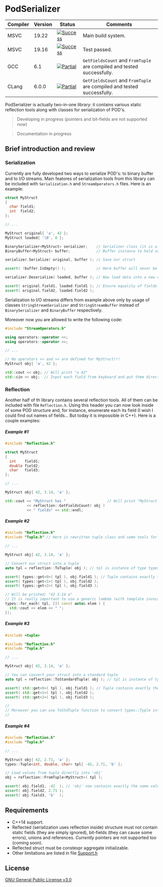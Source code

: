 # PodSerializer

| Compiler | Version | Status             | Comments                                                               |
|----------|---------|--------------------|------------------------------------------------------------------------|
| MSVC     | 19.22   | [![Success][]]()   | Main build system.                                                     |
| MSVC     | 19.16   | [![Success][]]()   | Test passed.                                                           |
| GCC      | 6.1     | [![Partial][]]()   | `GetFieldsCount` and `FromTuple` are compiled and tested successfully. |
| CLang    | 6.0.0   | [![Partial][]]()   | `GetFieldsCount` and `FromTuple` are compiled and tested successfully. |

[Success]:   https://img.shields.io/badge/Build%20Status-pass-success
[Partial]:   https://img.shields.io/badge/Build%20Status-partially%20passed-important
[Failed]:    https://img.shields.io/badge/Build%20Status-fail-critical
[NotTested]: https://img.shields.io/badge/Build%20Status-not%20built%20yet-inactive

PodSerializer is actually two-in-one library: it contains various static reflection tools along with classes for serialization of POD's.

> Developing in progress (pointers and bit-fields are not supported now)

> Documentation in progress

## Brief introduction and review
### Serialization

Currently are fully developed two ways to serialize POD's: to binary buffer and to I/O streams. Main featores of serialization tools from this library can be included with `Serialization.h` and `StreamOperators.h` files. Here is an example:
```cpp
struct MyStruct
{
  char field1;
  int  field2;
};

// ...

MyStruct original{ 'a', 42 };
MyStruct loaded{ '\0', 0 };

BinarySerializer<MyStruct> serializer;    // Serializer class (it is a specialization of generic template)
BinaryBuffer<MyStruct> buffer;            // Buffer instance to hold serialized value

serializer.Serialize( original, buffer ); // Save our struct

assert( !buffer.IsEmpty() );              // Here buffer will never be empty

serializer.Deserialize( loaded, buffer ); // Now load data into a new variable

assert( original.field1, loaded.field1 ); // Ensure equality of fields of loaded and original structs
assert( original.field2, loaded.field2 );
```

Serialization to I/O streams differs from example above only by usage of classes `StringStreamSerializer` and `StringStreamBuffer` instead of `BinarySerializer` and `BinaryBuffer` respectively.

Moreover now you are allowed to write the following code:

```cpp
#include "StreamOperators.h"

using operators::operator <<;
using operators::operator >>;

// ...

// No operators << and >> are defined for MyStruct!!!
MyStruct obj{ 'a', 42 };

std::cout << obj; // Will print "a 42"
std::cin >> obj;  // Input each field from keyboard and put them directly into 'obj'
```

### Reflection

Another half of th library contains several reflection tools. All of them can be included with file `Reflection.h`. Using this header you can now look inside of some POD structure and, for instance, enumerate each its field (I wish I could find out names of fields... But today it is impossible in C++). Here is a couple examples:

##### Example #1
```cpp
#include "Reflection.h"

struct MyStruct
{
  int    field1;
  double field2;
  char   field3;
};

// ...

MyStruct obj{ 42, 3.14, 'a' };

std::cout << "MyStruct has "                   // Will print "MyStruct has 3 fields"
          << reflection::GetFieldsCount( obj ) 
          << " fields" << std::endl;
```

##### Example #2
```cpp
#include "Reflection.h"
#include "Tuple.h" // Here is rewritten tuple class and some tools for it

// ...

MyStruct obj{ 42, 3.14, 'a' };

// Convert our struct into a tuple
auto tpl = reflection::ToTuple( obj ); // tpl is instance of type types::Tuple<int, double, char>

assert( types::get<0>( tpl ), obj.field1 ); // Tuple contains exactly the same values as 'obj'
assert( types::get<1>( tpl ), obj.field2 );
assert( types::get<2>( tpl ), obj.field3 );

// Will be printed: "42 3.14 a"
// It is really important to use a generic lambda (with template invocation function) inside types::for_each
types::for_each( tpl, []( const auto& elem ) {
  std::cout << elem << " ";
});
```

##### Example #3
```cpp
#include <tuple>

#include "Reflection.h"
#include "Tuple.h"

// ...

MyStruct obj{ 42, 3.14, 'a' };

// You can convert your struct into a standard tuple
auto tpl = reflection::ToStandardTuple( obj ); // tpl is instance of type std::tuple<int, double, char>

assert( std::get<0>( tpl ), obj.field1 ); // Tuple contains exactly the same values as 'obj'
assert( std::get<1>( tpl ), obj.field2 );
assert( std::get<2>( tpl ), obj.field3 );

//
// Moreover you can use ToStdTuple function to convert types::Typle into corresponding std::tuple
//
```

##### Example #4
```cpp
#include "Reflection.h"
#include "Tuple.h"

// ...

MyStruct obj{ 42, 2.71, 'a' };
types::Tuple<int, double, char> tpl{ -42, 2.71, 'b' };

// Load values from tuple directly into 'obj'
obj = reflection::FromTuple<MyStruct>( tpl );

assert( obj.field1, -42  ); // 'obj' now contains exactly the same values as tuple
assert( obj.field2, 2.71 );
assert( obj.field3, 'b'  );
```

## Requirements
- C++14 support.
- Reflected (serialization uses reflection inside) structure must not contain static fields (they are simply ignored), bit-fields (they can cause some errors), unions and references. *Currently* pointers are not supported too (coming soon).
- Reflected struct must be constexpr aggregate initializable.
- Other limitations are listed in file [Support.h](https://github.com/GeorgyFirsov/PodSerializer/blob/master/PodSerializer/Support.h)

## License
[GNU General Public License v3.0](https://github.com/GeorgyFirsov/PodSerializer/blob/master/LICENSE)
